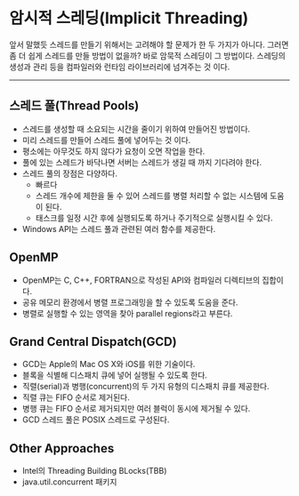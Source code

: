 # 암시적 스레딩(Implicit Threading)
앞서 말했듯 스레드를 만들기 위해서는 고려해야 할 문제가 한 두 가지가 아니다. 그러면 좀 더 쉽게 스레드를 만들 방법이 없을까? 바로 암묵적 스레딩이 그 방법이다. 스레딩의 생성과 관리 등을 컴파일러와 런타임 라이브러리에 넘겨주는 것 이다.
***

## 스레드 풀(Thread Pools)
* 스레드를 생성할 때 소요되는 시간을 줄이기 위하여 만들어진 방법이다.
* 미리 스레드를 만들어 스레드 풀에 넣어두는 것 이다.
* 평소에는 아무것도 하지 않다가 요청이 오면 작업을 한다.
* 풀에 있는 스레드가 바닥나면 서버는 스레드가 생길 때 까지 기다려야 한다.
* 스레드 풀의 장점은 다양하다.
    * 빠르다
    * 스레드 개수에 제한을 둘 수 있어 스레드를 병렬 처리할 수 없는 시스템에 도움이 된다.
    * 태스크를 일정 시간 후에 실행되도록 하거나 주기적으로 실행시킬 수 있다.
* Windows API는 스레드 풀과 관련된 여러 함수를 제공한다.

## OpenMP
* OpenMP는 C, C++, FORTRAN으로 작성된 API와 컴파일러 디렉티브의 집합이다.
* 공유 메모리 환경에서 병렬 프로그래밍을 할 수 있도록 도움을 준다.
* 병렬로 실행할 수 있는 영역을 찾아 parallel regions라고 부른다.

## Grand Central Dispatch(GCD)
* GCD는 Apple의 Mac OS X와 iOS를 위한 기술이다.
* 블록을 식별해 디스패치 큐에 넣어 실행될 수 있도록 한다.
* 직렬(serial)과 병행(concurrent)의 두 가지 유형의 디스패치 큐를 제공한다.
* 직렬 큐는 FIFO 순서로 제거된다.
* 병행 큐는 FIFO 순서로 제거되지만 여러 블럭이 동시에 제거될 수 있다.
* GCD 스레드 풀은 POSIX 스레드로 구성된다.

## Other Approaches
* Intel의 Threading Building BLocks(TBB)
* java.util.concurrent 패키지

